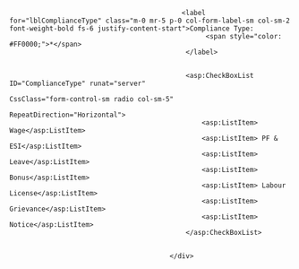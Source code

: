 <div class="form-group col-md-12 mb-1">


                                               <label for="lblComplianceType" class="m-0 mr-5 p-0 col-form-label-sm col-sm-2  font-weight-bold fs-6 justify-content-start">Compliance Type:
                                                     <span style="color: #FF0000;">*</span>
                                                </label>


                                                <asp:CheckBoxList ID="ComplianceType" runat="server" 
                                                                     CssClass="form-control-sm radio col-sm-5"
                                                                     RepeatDirection="Horizontal">
                                                    <asp:ListItem> Wage</asp:ListItem>
                                                    <asp:ListItem> PF & ESI</asp:ListItem>
                                                    <asp:ListItem> Leave</asp:ListItem>
                                                    <asp:ListItem> Bonus</asp:ListItem>
                                                    <asp:ListItem> Labour License</asp:ListItem>
                                                    <asp:ListItem> Grievance</asp:ListItem>
                                                    <asp:ListItem> Notice</asp:ListItem>
                                                </asp:CheckBoxList>


                                            </div>
